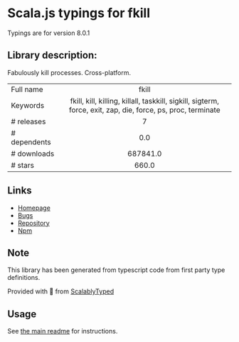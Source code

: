 
# Scala.js typings for fkill

Typings are for version 8.0.1

## Library description:
Fabulously kill processes. Cross-platform.

|                    |                 |
| ------------------ | :-------------: |
| Full name          | fkill |
| Keywords           | fkill, kill, killing, killall, taskkill, sigkill, sigterm, force, exit, zap, die, force, ps, proc, terminate |
| # releases         | 7 |
| # dependents       | 0.0 |
| # downloads        | 687841.0 |
| # stars            | 660.0 |

## Links
- [Homepage](https://github.com/sindresorhus/fkill#readme)
- [Bugs](https://github.com/sindresorhus/fkill/issues)
- [Repository](https://github.com/sindresorhus/fkill)
- [Npm](https://www.npmjs.com/package/fkill)
    


## Note
This library has been generated from typescript code from first party type definitions.

Provided with :purple_heart: from [ScalablyTyped](https://github.com/oyvindberg/ScalablyTyped)

## Usage
See [the main readme](../../readme.md) for instructions.


